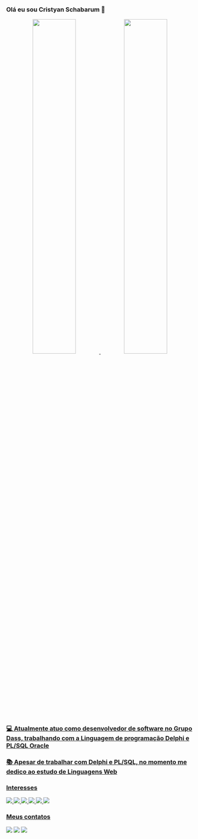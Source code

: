 ### Olá eu sou Cristyan Schabarum 👋

<div align="center">
  <a href="https://github.com/schabarum">
  <img width="48% height="180em" src="https://github-readme-stats.vercel.app/api?username=schabarum&show_icons=true&theme=dark&include_all_commits=true&count_private=true"/>
  <img width="48% height="180em" src="https://github-readme-stats.vercel.app/api/top-langs/?username=schabarum&layout=compact&langs_count=7&theme=dark"/>
</div>

### 💻 Atualmente atuo como desenvolvedor de software no Grupo Dass, trabalhando com a Linguagem de programação Delphi e PL/SQL Oracle
  
### 📚 Apesar de trabalhar com Delphi e PL/SQL, no momento me dedico ao estudo de Linguagens Web
  
### Interesses
<div>
  <img src="https://img.shields.io/badge/HTML5-E34F26?style=for-the-badge&logo=html5&logoColor=white">
  <img src="https://img.shields.io/badge/CSS3-1572B6?style=for-the-badge&logo=css3&logoColor=white">
  <img src="https://img.shields.io/badge/JavaScript-F7DF1E?style=for-the-badge&logo=javascript&logoColor=black">
  <img src="https://img.shields.io/badge/Node.js-43853D?style=for-the-badge&logo=node.js&logoColor=white">
  <img src="https://img.shields.io/badge/React-20232A?style=for-the-badge&logo=react&logoColor=61DAFB">
  <img src="https://img.shields.io/badge/Vue.js-35495E?style=for-the-badge&logo=vue.js&logoColor=4FC08D">
</div>
  
###
  
### Meus contatos
  
<div>
   <a href="mailto:cristyansch@gmail.com" target="_blank"><img src="https://img.shields.io/badge/Gmail-D14836?style=for-the-badge&logo=gmail&logoColor=white"></a>	
   <a href="https://www.linkedin.com/in/cristyan-schabarum-980461131" target="_blank"><img src="https://img.shields.io/badge/LinkedIn-0077B5?style=for-the-badge&logo=linkedin&logoColor=white"></a>
   <a href="https://www.instagram.com/cristyan_schabarum" target="_blank"><img src="https://img.shields.io/badge/Instagram-E4405F?style=for-the-badge&logo=instagram&logoColor=white"></a>
</div>
